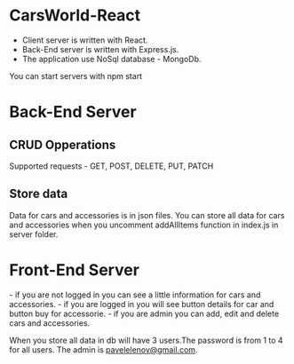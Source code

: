 # CarsWorld-React

- Client server is written with React.
- Back-End server is written with Express.js.
- The application use NoSql database - MongoDb.

<p>You can start servers with npm start</p>

<h1>Back-End Server</h2>
 <h2>CRUD Opperations</h2>
 Supported requests - GET, POST, DELETE, PUT, PATCH
 <h2>Store data</h2>
 Data for cars and accessories is in json files.
 You can store all data for cars and accessories when you uncomment addAllItems function in index.js in server folder.
 
 <h1>Front-End Server</h1>
 - if you are not logged in you can see a little information for cars and accessories.
 - if you are logged in you will see button details for car and button buy for accessorie.
 - if you are admin you can add, edit and delete cars and accessories.
 
 When you store all data in db will have 3 users.The password is from 1 to 4 for all users.
 The admin is pavelelenov@gmail.com.
